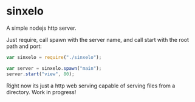 sinxelo
=======

A simple nodejs http server.

Just require, call spawn with the server name, and call start with the root path and port:

```javascript
var sinxelo = require("./sinxelo");

var server = sinxelo.spawn("main");
server.start("view", 80);
```

Right now its just a http web serving capable of serving files from a directory. Work in progress!
